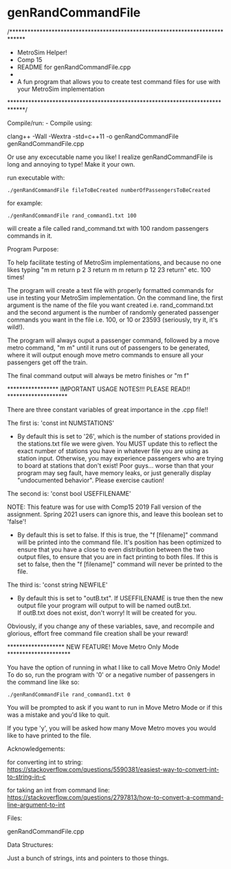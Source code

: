 # genRandCommandFile
/*****************************************************************************
* MetroSim Helper! 
* Comp 15
* README for genRandCommandFile.cpp
*
* A fun program that allows you to create test command files for use with your MetroSim implementation

*****************************************************************************/

Compile/run:
     - Compile using:

clang++ -Wall -Wextra -std=c++11 -o genRandCommandFile genRandCommandFile.cpp
    
Or use any excecutable name you like!  I realize genRandCommandFile is 
long and annoying to type!  Make it your own.

run executable with:

    ./genRandCommandFile fileToBeCreated numberOfPassengersToBeCreated

for example:

    ./genRandCommandFile rand_command1.txt 100

will create a file called rand_command.txt with 100 random passengers
commands in it.


Program Purpose:

To help facilitate testing of MetroSim implementations, and because no one likes
typing "m m return p 2 3 return m m return p 12 23 return" etc. 100 times!

The program will create a text file with properly formatted commands for use
in testing your MetroSim implementation.  On the command line, the first 
argument is the name of the file you want created i.e. rand_command.txt and 
the second argument is the number of randomly generated passenger commands
you want in the file i.e. 100, or 10 or 23593 (seriously, try it, it's wild!).

The program will always ouput a passenger command, followed by a move metro 
command, "m m" until it runs out of passengers to be generated, where it will 
output enough move metro commands to ensure all your passengers get off the
train.

The final command output will always be metro finishes or "m f"

***************** IMPORTANT USAGE NOTES!!! PLEASE READ!! ********************

There are three constant variables of great importance in the .cpp file!!

The first is: 'const int NUMSTATIONS' 

  - By default this is set to '26', which is the number of stations provided
    in the stations.txt file we were given.  You MUST update this to reflect
    the exact number of stations you have in whatever file you are using as
    station input.  Otherwise, you may experience passengers who are trying
    to board at stations that don't exist!  Poor guys... worse than that
    your program may seg fault, have memory leaks, or just generally 
    display "undocumented behavior".  Please exercise caution! 

The second is: 'const bool USEFFILENAME'

  NOTE: This feature was for use with Comp15 2019 Fall version of the 
  assignment. Spring 2021 users can ignore this, and leave this boolean
  set to 'false'!

- By default this is set to false.  If this is true, the "f [filename]" 
  command will be printed into the command file.  It's position has been
  optimized to ensure that you have a close to even distribution between
  the two output files, to ensure that you are in fact printing to both
  files.  If this is set to false, then the "f [filename]" command will
  never be printed to the file.

The third is: 'const string NEWFILE'

  - By default this is set to "outB.txt".  If USEFFILENAME is true then the
    new output file your program will output to will be named outB.txt.  
    If outB.txt does not exist, don't worry! It will be created for you.

Obviously, if you change any of these variables, save, and recompile and
glorious, effort free command file creation shall be your reward!


******************* NEW FEATURE! Move Metro Only Mode *********************

You have the option of running in what I like to call Move Metro Only Mode!
To do so, run the program with '0' or a negative number of passengers in
the command line like so:

    ./genRandCommandFile rand_command1.txt 0

You will be prompted to ask if you want to run in Move Metro Mode or if this
was a mistake and you'd like to quit.

If you type 'y', you will be asked how many Move Metro moves you would like 
to have printed to the file.  


Acknowledgements: 

for converting int to string: 
https://stackoverflow.com/questions/5590381/easiest-way-to-convert-int-to-string-in-c

for taking an int from command line:
https://stackoverflow.com/questions/2797813/how-to-convert-a-command-line-argument-to-int


Files: 

genRandCommandFile.cpp

Data Structures:

Just a bunch of strings, ints and pointers to those things.

